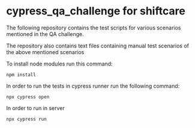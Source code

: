 # cypress_qa_challenge for shiftcare


The following repository contains the test scripts for various scenarios mentioned in the QA challenge.

The repository also contains text files containing manual test scenarios of the above mentioned scenarios

To install node modules run this command:

```npm install ```

In order to run the tests in cypress runner run the following command:

```npx cypress open ```

In order to run in server

```npx cypress run```
